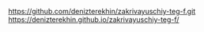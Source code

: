 https://github.com/denizterekhin/zakrivayuschiy-teg-f.git
https://denizterekhin.github.io/zakrivayuschiy-teg-f/